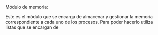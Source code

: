 Módulo de memoria:

Este es el módulo que se encarga de almacenar y gestionar la memoria correspondiente a cada uno de los procesos. Para poder hacerlo utiliza listas que se encargan de

